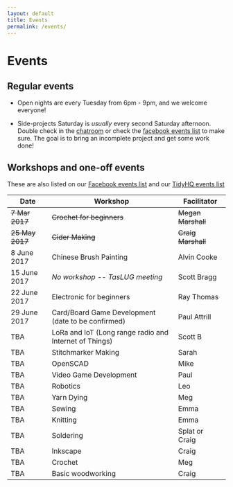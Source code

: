 ```yaml
---
layout: default
title: Events
permalink: /events/
---
```


# Events


## Regular events

* Open nights are every Tuesday from 6pm - 9pm, and we welcome everyone!

* Side-projects Saturday is _usually_ every second Saturday afternoon. Double check in the [chatroom](https://riot.im/app/#/room/#hobartmakers:matrix.org) or check the [facebook events list](https://www.facebook.com/groups/hobartmakers/events/) to make sure. The goal is to bring an incomplete project and get some work done!

## Workshops and one-off events

These are also listed on our [Facebook events list](https://www.facebook.com/groups/hobartmakers/events/) and our [TidyHQ events list](https://hobartmakers.tidyhq.com/public/schedule/events)

| Date          | Workshop                                                  | Facilitator                   |
|---------------|-----------------------------------------------------------|-------------------------------|
|~~7 Mar 2017~~ |~~Crochet for beginners~~                                  |~~Megan Marshall~~             |
|~~25 May 2017~~|~~Cider Making~~                                           |~~Craig Marshall~~             |
| 8 June 2017   | Chinese Brush Painting                                    | Alvin Cooke                   |
| 15 June 2017  | *No workshop -- TasLUG meeting*                           | Scott Bragg                   |
| 22 June 2017  | Electronic for beginners                                  | Ray Thomas                    |
| 29 June 2017  | Card/Board Game Development (date to be confirmed)        | Paul Attrill                  |
| TBA           | LoRa and IoT (Long range radio and Internet of Things)    | Scott B                       |
| TBA           | Stitchmarker Making                                       | Sarah                         |
| TBA           | OpenSCAD                                                  | Mike                          |
| TBA           | Video Game Development                                    | Paul                          |
| TBA           | Robotics                                                  | Leo                           |
| TBA           | Yarn Dying                                                | Meg                           |
| TBA           | Sewing                                                    | Emma                          |
| TBA           | Knitting                                                  | Emma                          |
| TBA           | Soldering                                                 | Splat or Craig                |
| TBA           | Inkscape                                                  | Craig                         |
| TBA           | Crochet                                                   | Meg                           |
| TBA           | Basic woodworking                                         | Craig                         |

